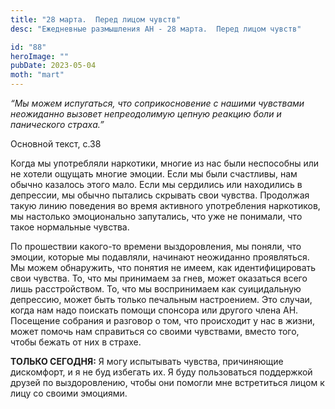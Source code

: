 ```yaml
---
title: "28 марта.  Перед лицом чувств"
desc: "Ежедневные размышления АН - 28 марта.  Перед лицом чувств"

id: "88"
heroImage: ""
pubDate: 2023-05-04
moth: "mart"
---
```


_“Мы можем испугаться, что соприкосновение с нашими чувствами неожиданно
вызовет непреодолимую цепную реакцию боли и панического страха.”_

Основной текст, с.38

Когда мы употребляли наркотики, многие из нас были неспособны или не хотели
ощущать многие эмоции. Если мы были счастливы, нам обычно казалось этого мало.
Если мы сердились или находились в депрессии, мы обычно пытались скрывать свои
чувства. Продолжая такую линию поведения во время активного употребления
наркотиков, мы настолько эмоционально запутались, что уже не понимали, что
такое нормальные чувства.

По прошествии какого-то времени выздоровления, мы поняли, что эмоции, которые
мы подавляли, начинают неожиданно проявляться. Мы можем обнаружить, что
понятия не имеем, как идентифицировать свои чувства. То, что мы принимаем за
гнев, может оказаться всего лишь расстройством. То, что мы воспринимаем как
суицидальную депрессию, может быть только печальным настроением. Это случаи,
когда нам надо поискать помощи спонсора или другого члена АН. Посещение
собрания и разговор о том, что происходит у нас в жизни, может помочь нам
справиться со своими чувствами, вместо того, чтобы бежать от них в страхе.

**ТОЛЬКО СЕГОДНЯ:** Я могу испытывать чувства, причиняющие дискомфорт, и я не
буд избегать их. Я буду пользоваться поддержкой друзей по выздоровлению, чтобы
они помогли мне встретиться лицом к лицу со своими эмоциями.
